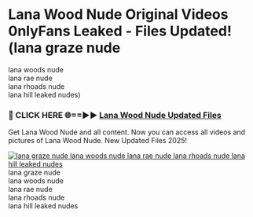 # Lana Wood Nude Original Videos 0nlyFans Leaked - Files Updated! (lana graze nude<br>
lana woods nude<br>
lana rae nude<br>
lana rhoads nude<br>
lana hill leaked nudes)

<h3>🔴 CLICK HERE 🌐==►► <a href="https://tinyurl.com/2p9ay9w9" rel="nofollow">Lana Wood Nude Updated Files</a></h3>

Get Lana Wood Nude and all content. Now you can access all videos and pictures of Lana Wood Nude. New Updated Files 2025!

[![lana graze nude<br>
lana woods nude<br>
lana rae nude<br>
lana rhoads nude<br>
lana hill leaked nudes](https://i.imgur.com/KQgVmj3.gif)](https://tinyurl.com/2p9ay9w9)
lana graze nude<br>
lana woods nude<br>
lana rae nude<br>
lana rhoads nude<br>
lana hill leaked nudes